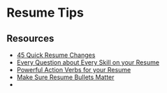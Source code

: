 # Resume Tips #

## Resources ##

- [45 Quick Resume Changes](https://www.themuse.com/advice/45-quick-changes-that-help-your-resume-get-noticed)
- [Every Question about Every Skill on your Resume](https://www.themuse.com/advice/every-basic-question-you-have-about-your-resume-skills-section-answered)
- [Powerful Action Verbs for your Resume](https://www.themuse.com/advice/185-powerful-verbs-that-will-make-your-resume-awesome)
- [Make Sure Resume Bullets Matter](https://www.themuse.com/advice/3-ways-to-make-sure-your-resume-bullet-points-will-impress-recruiters)
- 